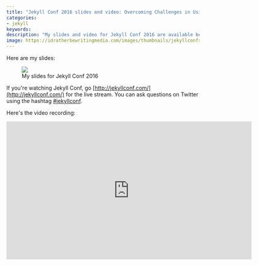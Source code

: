 ```yaml
---
title: "Jekyll Conf 2016 slides and video: Overcoming Challenges in Using Jekyll for Tech Docs"
categories:
- jekyll
keywords: 
description: "My slides and video for Jekyll Conf 2016 are available below. In this presentation, I talk about the various challenges I've had in using Jekyll for technical documentation. I explain my attempts to overcome requirements with everything from conditional filtering to generating PDFs, publishing across different environments, re-using content across projects, templatizing notes and alerts, and more."
image: https://idratherbewritingmedia.com/images/thumbnails/jekyllconfslidesthumb.png
---
```


Here are my slides: 

<figure><a href="https://idratherbewriting.com/files/jekyllwritetechdocslikehacker/"><img src="{{ "https://idratherbewritingmedia.com/images/jekyllconfslides.png" | prepend: site.baseurl }}"/></a><figcaption>My slides for Jekyll Conf 2016</figcaption></figure>

If you're watching Jekyll Conf, go [http://jekyllconf.com/](http://jekyllconf.com/) for the live stream. You can ask questions on Twitter using the hashtag [#jekyllconf](https://twitter.com/search?q=%23jekyllconf&src=typd).

Here's the video recording:

<iframe width="640" height="360" src="https://www.youtube.com/embed/nq1AUB72GCQ" frameborder="0" allowfullscreen></iframe>